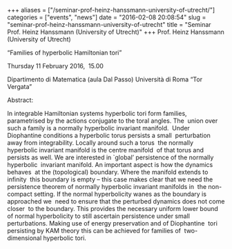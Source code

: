 +++
aliases = ["/seminar-prof-heinz-hanssmann-university-of-utrecht/"]
categories = ["events", "news"]
date = "2016-02-08 20:08:54"
slug = "seminar-prof-heinz-hanssmann-university-of-utrecht"
title = "Seminar Prof. Heinz Hanssmann (University of Utrecht)"
+++
Prof. Heinz Hanssmann (University of Utrecht)

“Families of hyperbolic Hamiltonian tori”

Thursday 11 February 2016,  15.00

Dipartimento di Matematica (aula Dal Passo) Università di Roma “Tor
Vergata”

Abstract:

In integrable Hamiltonian systems hyperbolic tori form families,
 parametrised by the actions conjugate to the toral angles. The  union
over such a family is a normally hyperbolic invariant manifold.  Under
Diophantine conditions a hyperbolic torus persists a small  perturbation
away from integrability. Locally around such a torus  the normally
hyperbolic invariant manifold is the centre manifold  of that torus and
persists as well. We are interested in \`global’ persistence of the
normally hyperbolic  invariant manifold. An important aspect is how the
dynamics behaves  at the (topological) boundary. Where the manifold
extends to infinity  this boundary is empty – this case makes clear that
we need the  persistence theorem of normally hyperbolic invariant
manifolds in  the non-compact setting. If the normal hyperbolicity wanes
as the boundary is approached we  need to ensure that the perturbed
dynamics does not come closer  to the boundary. This provides the
necessary uniform lower bound  of normal hyperbolicity to still
ascertain persistence under small  perturbations. Making use of energy
preservation and of Diophantine  tori persisting by KAM theory this can
be achieved for families of  two-dimensional hyperbolic tori.

 
